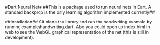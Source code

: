 #Dart Neural Net#
##This is a package used to run neural nets in Dart. A standard backprop is the only learning algorithm implemented currently##

##Installation##
Git clone the library and run the handwriting example by running example/handwriting.dart. Also you could open up index.html in web to see the WebGL graphical representation of the net (this is still in development).

